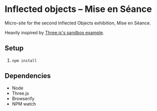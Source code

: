 # Inflected objects – Mise en Séance

Micro-site for the second Inflected Objects exhibition, Mise en Séance.

Heavily inspired by [Three.js's sandbox example](http://threejs.org/examples/#webgl_sandbox).

## Setup
1. `npm install`

## Dependencies
* Node
* Three.js
* Browserify
* NPM watch
